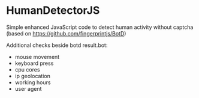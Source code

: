 # HumanDetectorJS
Simple enhanced JavaScript code to detect human activity without captcha (based on https://github.com/fingerprintjs/BotD)  


Additional checks beside botd result.bot:
* mouse movement
* keyboard press
* cpu cores
* ip geolocation
* working hours
* user agent

